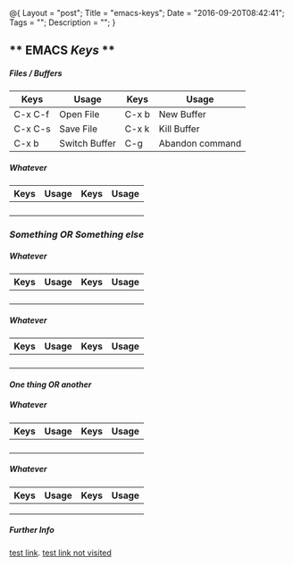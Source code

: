 @{
    Layout = "post";
    Title = "emacs-keys";
    Date = "2016-09-20T08:42:41";
    Tags = "";
    Description = "";
}

** EMACS _Keys_ **
------------------

##### Files / Buffers #####

| Keys           | Usage                                        | Keys           | Usage                                                    |
|----------------|----------------------------------------------|----------------|----------------------------------------------------------|
| C-x C-f        | Open File                                    | C-x b <name>   | New Buffer                                               |
| C-x C-s        | Save File                                    | C-x k          | Kill Buffer                                              |
| C-x b          | Switch Buffer                                | C-g            | Abandon command                                          |

##### Whatever #####

| Keys           | Usage                                        | Keys           | Usage                                                    |
|----------------|----------------------------------------------|----------------|----------------------------------------------------------|
|                |                                              |                |                                                          |
|                |                                              |                |                                                          |
|                |                                              |                |                                                          |
|                |                                              |                |                                                          |

### _Something **OR** Something else_ ###

##### Whatever #####

| Keys           | Usage                                        | Keys           | Usage                                                    |
|----------------|----------------------------------------------|----------------|----------------------------------------------------------|
|                |                                              |                |                                                          |
|                |                                              |                |                                                          |
|                |                                              |                |                                                          |
|                |                                              |                |                                                          |

##### Whatever #####

| Keys           | Usage                                        | Keys           | Usage                                                    |
|----------------|----------------------------------------------|----------------|----------------------------------------------------------|
|                |                                              |                |                                                          |
|                |                                              |                |                                                          |
|                |                                              |                |                                                          |
|                |                                              |                |                                                          |

#### _One thing **OR** another_ ####

##### Whatever #####

| Keys           | Usage                                        | Keys           | Usage                                                    |
|----------------|----------------------------------------------|----------------|----------------------------------------------------------|
|                |                                              |                |                                                          |
|                |                                              |                |                                                          |
|                |                                              |                |                                                          |
|                |                                              |                |                                                          |

##### Whatever #####

| Keys           | Usage                                        | Keys           | Usage                                                    |
|----------------|----------------------------------------------|----------------|----------------------------------------------------------|
|                |                                              |                |                                                          |
|                |                                              |                |                                                          |
|                |                                              |                |                                                          |

##### Further Info #####

[test link](/index.html). [test link not visited](/index2.html)